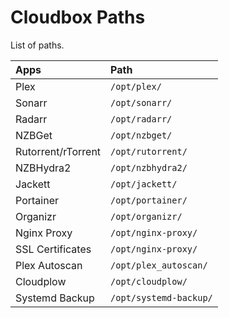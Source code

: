 # Cloudbox Paths

List of paths.

| Apps | Path |
| :--- | :--- |
| Plex | `/opt/plex/` |
| Sonarr | `/opt/sonarr/` |
| Radarr | `/opt/radarr/` |
| NZBGet | `/opt/nzbget/` |
| Rutorrent/rTorrent | `/opt/rutorrent/` |
| NZBHydra2 | `/opt/nzbhydra2/` |
| Jackett | `/opt/jackett/` |
| Portainer | `/opt/portainer/` |
| Organizr | `/opt/organizr/` |
| Nginx Proxy | `/opt/nginx-proxy/` |
| SSL Certificates | `/opt/nginx-proxy/` |
| Plex Autoscan | `/opt/plex_autoscan/` |
| Cloudplow | `/opt/cloudplow/` |
| Systemd Backup | `/opt/systemd-backup/` |

